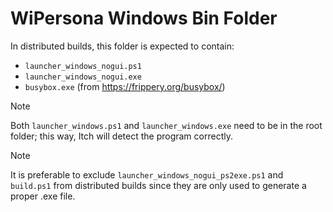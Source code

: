 # WiPersona Windows Bin Folder

In distributed builds, this folder is expected to contain:

- `launcher_windows_nogui.ps1`
- `launcher_windows_nogui.exe`
- `busybox.exe` (from https://frippery.org/busybox/)

> [!Note]
> Both `launcher_windows.ps1` and `launcher_windows.exe` need to be in the root folder; this way, Itch will detect the program correctly.

> [!Note]
> It is preferable to exclude `launcher_windows_nogui_ps2exe.ps1` and `build.ps1` from distributed builds since they are only used to generate a proper .exe file.